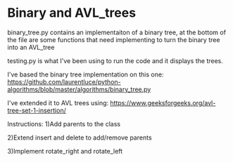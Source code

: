 # Binary and AVL_trees
binary_tree.py contains an implementaiton of a binary tree, at the bottom of the file are some functions that need implementing to turn the binary tree into an AVL_tree

testing.py is what I've been using to run the code and it displays the trees.

I've based the binary tree implementation on this one: https://github.com/laurentluce/python-algorithms/blob/master/algorithms/binary_tree.py

I've extended it to AVL trees using: https://www.geeksforgeeks.org/avl-tree-set-1-insertion/ 

Instructions:
  1)Add parents to the class
  
  2)Extend insert and delete to add/remove parents

  3)Implement rotate_right and rotate_left
